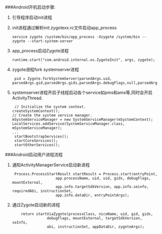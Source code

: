 ###Android开机启动步骤:
1. 引导程序启动init进程
2. init进程通过解析init.zygotexx.rc文件启动app_process

	```
	service zygote /system/bin/app_process -Xzygote /system/bin --zygote --start-system-server
	```
3. app_process启动Zygote进程

	```
	runtime.start("com.android.internal.os.ZygoteInit", args, zygote);
	```
4. zygote进程fork systemserver进程

	```
	 pid = Zygote.forkSystemServer(parsedArgs.uid, parsedArgs.gid,parsedArgs.gids,parsedArgs.debugFlags,null,parsedArgs.permittedCapabilities,parsedArgs.effectiveCapabilities);
	```
5. systemserver进程开启子线程启动各个service如pms和ams等,同时会开启ActivityThread.

	```
	 // Initialize the system context.
    createSystemContext();
    // Create the system service manager.
    mSystemServiceManager = new SystemServiceManager(mSystemContext);
    LocalServices.addService(SystemServiceManager.class, mSystemServiceManager);
    ...
	 startBootstrapServices();
	 startCoreServices();
	 startOtherServices();
	```
	
###Android启动用户进程流程

1. 通知ActivityManagerService启动新进程

	```
	 Process.ProcessStartResult startResult = Process.start(entryPoint,
	                    app.processName, uid, uid, gids, debugFlags, mountExternal,
	                    app.info.targetSdkVersion, app.info.seinfo, requiredAbi, instructionSet,
	                    app.info.dataDir, entryPointArgs);
	```
	
2. 通过Zygote启动新的进程

	```
	    return startViaZygote(processClass, niceName, uid, gid, gids,
                    debugFlags, mountExternal, targetSdkVersion, seInfo,
                    abi, instructionSet, appDataDir, zygoteArgs);
	```